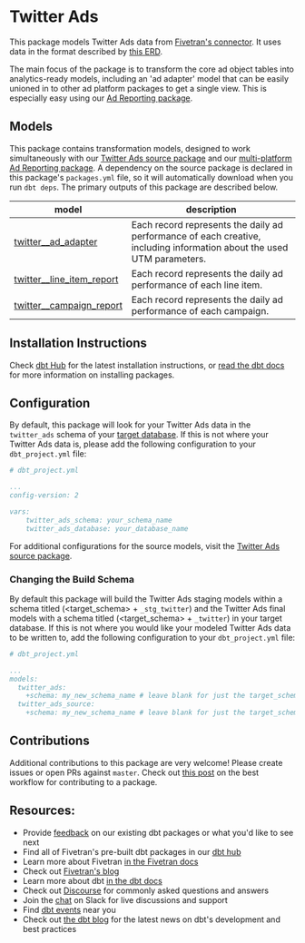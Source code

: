 # Twitter Ads 

This package models Twitter Ads data from [Fivetran's connector](https://fivetran.com/docs/applications/twitter-ads). It uses data in the format described by [this ERD](https://fivetran.com/docs/applications/twitter-ads#schemainformation).

The main focus of the package is to transform the core ad object tables into analytics-ready models, including an 'ad adapter' model that can be easily unioned in to other ad platform packages to get a single view. This is especially easy using our [Ad Reporting package](https://github.com/fivetran/dbt_ad_reporting).

## Models

This package contains transformation models, designed to work simultaneously with our [Twitter Ads source package](https://github.com/fivetran/dbt_twitter_source) and our [multi-platform Ad Reporting package](https://github.com/fivetran/dbt_ad_reporting). A dependency on the source package is declared in this package's `packages.yml` file, so it will automatically download when you run `dbt deps`. The primary outputs of this package are described below.

| **model**                 | **description**                                                                                                        |
| ------------------------- | ---------------------------------------------------------------------------------------------------------------------- |
| [twitter__ad_adapter](https://github.com/fivetran/dbt_twitter_ads/blob/master/models/twitter__ad_adapter.sql)       | Each record represents the daily ad performance of each creative, including information about the used UTM parameters. |
| [twitter__line_item_report](https://github.com/fivetran/dbt_twitter_ads/blob/master/models/twitter__line_item_report.sql) | Each record represents the daily ad performance of each line item.                                                     |
| [twitter__campaign_report](https://github.com/fivetran/dbt_twitter_ads/blob/master/models/twitter__campaign_report.sql)  | Each record represents the daily ad performance of each campaign.                                                      |

## Installation Instructions
Check [dbt Hub](https://hub.getdbt.com/) for the latest installation instructions, or [read the dbt docs](https://docs.getdbt.com/docs/package-management) for more information on installing packages.

## Configuration
By default, this package will look for your Twitter Ads data in the `twitter_ads` schema of your [target database](https://docs.getdbt.com/docs/running-a-dbt-project/using-the-command-line-interface/configure-your-profile). If this is not where your Twitter Ads data is, please add the following configuration to your `dbt_project.yml` file:

```yml
# dbt_project.yml

...
config-version: 2

vars:
    twitter_ads_schema: your_schema_name
    twitter_ads_database: your_database_name 
```

For additional configurations for the source models, visit the [Twitter Ads source package](https://github.com/fivetran/dbt_twitter_source).

### Changing the Build Schema
By default this package will build the Twitter Ads staging models within a schema titled (<target_schema> + `_stg_twitter`) and the Twitter Ads final models with a schema titled (<target_schema> + `_twitter`) in your target database. If this is not where you would like your modeled Twitter Ads data to be written to, add the following configuration to your `dbt_project.yml` file:

```yml
# dbt_project.yml

...
models:
  twitter_ads:
    +schema: my_new_schema_name # leave blank for just the target_schema
  twitter_ads_source:
    +schema: my_new_schema_name # leave blank for just the target_schema
```

## Contributions

Additional contributions to this package are very welcome! Please create issues
or open PRs against `master`. Check out 
[this post](https://discourse.getdbt.com/t/contributing-to-a-dbt-package/657) 
on the best workflow for contributing to a package.

## Resources:
- Provide [feedback](https://www.surveymonkey.com/r/DQ7K7WW) on our existing dbt packages or what you'd like to see next
- Find all of Fivetran's pre-built dbt packages in our [dbt hub](https://hub.getdbt.com/fivetran/)
- Learn more about Fivetran [in the Fivetran docs](https://fivetran.com/docs)
- Check out [Fivetran's blog](https://fivetran.com/blog)
- Learn more about dbt [in the dbt docs](https://docs.getdbt.com/docs/introduction)
- Check out [Discourse](https://discourse.getdbt.com/) for commonly asked questions and answers
- Join the [chat](http://slack.getdbt.com/) on Slack for live discussions and support
- Find [dbt events](https://events.getdbt.com) near you
- Check out [the dbt blog](https://blog.getdbt.com/) for the latest news on dbt's development and best practices
